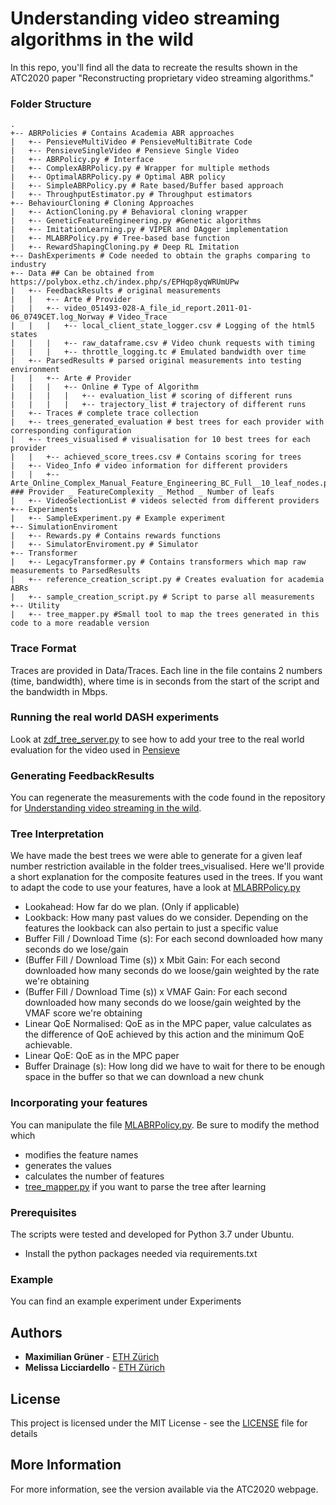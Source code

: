 # Understanding video streaming algorithms in the wild

In this repo, you'll find all the data to recreate the results shown in 
the ATC2020 paper "Reconstructing proprietary video streaming algorithms."

### Folder Structure
```
.
+-- ABRPolicies # Contains Academia ABR approaches
|   +-- PensieveMultiVideo # PensieveMultiBitrate Code
|   +-- PensieveSingleVideo # Pensieve Single Video
|   +-- ABRPolicy.py # Interface
|   +-- ComplexABRPolicy.py # Wrapper for multiple methods
|   +-- OptimalABRPolicy.py # Optimal ABR policy 
|   +-- SimpleABRPolicy.py # Rate based/Buffer based approach
|   +-- ThroughputEstimator.py # Throughput estimators
+-- BehaviourCloning # Cloning Approaches
|   +-- ActionCloning.py # Behavioral cloning wrapper
|   +-- GeneticFeatureEngineering.py #Genetic algorithms
|   +-- ImitationLearning.py # VIPER and DAgger implementation
|   +-- MLABRPolicy.py # Tree-based base function
|   +-- RewardShapingCloning.py # Deep RL Imitation
+-- DashExperiments # Code needed to obtain the graphs comparing to industry
+-- Data ## Can be obtained from https://polybox.ethz.ch/index.php/s/EPHqp8yqWRUmUPw
|   +-- FeedbackResults # original measurements
|   |   +-- Arte # Provider
|   |   +-- video_051493-028-A_file_id_report.2011-01-06_0749CET.log_Norway # Video_Trace
|   |   |   +-- local_client_state_logger.csv # Logging of the html5 states
|   |   |   +-- raw_dataframe.csv # Video chunk requests with timing
|   |   |   +-- throttle_logging.tc # Emulated bandwidth over time
|   +-- ParsedResults # parsed original measurements into testing environment
|   |   +-- Arte # Provider
|   |   |   +-- Online # Type of Algorithm
|   |   |   |   +-- evaluation_list # scoring of different runs
|   |   |   |   +-- trajectory_list # trajectory of different runs
|   +-- Traces # complete trace collection
|   +-- trees_generated_evaluation # best trees for each provider with corresponding configuration
|   +-- trees_visualised # visualisation for 10 best trees for each provider
|   |   +-- achieved_score_trees.csv # Contains scoring for trees
|   +-- Video_Info # video information for different providers
|   |   +-- Arte_Online_Complex_Manual_Feature_Engineering_BC_Full__10_leaf_nodes.png ### Provider _ FeatureComplexity _ Method _ Number of leafs
|   +-- VideoSelectionList # videos selected from different providers
+-- Experiments
|   +-- SampleExperiment.py # Example experiment
+-- SimulationEnviroment
|   +-- Rewards.py # Contains rewards functions
|   +-- SimulatorEnviroment.py # Simulator
+-- Transformer
|   +-- LegacyTransformer.py # Contains transformers which map raw measurements to ParsedResults
|   +-- reference_creation_script.py # Creates evaluation for academia ABRs
|   +-- sample_creation_script.py # Script to parse all measurements
+-- Utility
|   +-- tree_mapper.py #Small tool to map the trees generated in this code to a more readable version
```
### Trace Format
Traces are provided in Data/Traces. Each line in the file contains 2 numbers (time, bandwidth), 
where time is in seconds from the start of the script and the bandwidth in Mbps.
### Running the real world DASH experiments
Look at [zdf_tree_server.py](DashExperiments/src/video_server/zdf_tree_server.py) to see how to add your tree to the real world 
evaluation for the video used in [Pensieve](https://github.com/hongzimao/pensieve)
### Generating FeedbackResults
You can regenerate the measurements with the code found in the repository for [Understanding video streaming in the wild](
https://github.com/magruener/understanding-video-streaming-in-the-wild).
### Tree Interpretation
We have made the best trees we were able to generate for a given leaf number restriction available
in the folder trees_visualised. Here we'll provide a short explanation for the composite features
used in the trees. If you want to adapt the code to use your features, have a look at [MLABRPolicy.py](BehaviourCloning/MLABRPolicy.py)
 * Lookahead: How far do we plan. (Only if applicable)
 * Lookback: How many past values do we consider. Depending on the features the 
 lookback can also pertain to just a specific value
 * Buffer Fill / Download Time (s): For each second downloaded how many seconds do we lose/gain
 * (Buffer Fill / Download Time (s)) x Mbit Gain: For each second downloaded how many seconds do we 
 loose/gain weighted by the rate we're obtaining
 * (Buffer Fill / Download Time (s)) x VMAF Gain: For each second downloaded how many seconds do we 
 loose/gain weighted by the VMAF score we're obtaining
 * Linear QoE Normalised: QoE as in the MPC paper, value calculates as the difference of QoE achieved by this action and the 
  minimum QoE achievable. 
 * Linear QoE: QoE as in the MPC paper
 * Buffer Drainage (s): How long did we have to wait for there to be enough space in the buffer so that we can download
 a new chunk
### Incorporating your features
You can manipulate the file [MLABRPolicy.py](BehaviourCloning/MLABRPolicy.py). Be sure to modify the method which
* modifies the feature names
* generates the values
* calculates the number of features
* [tree_mapper.py](Utility/tree_mapper.py) if you want to parse the tree after learning
### Prerequisites
The scripts were tested and developed for Python 3.7 under Ubuntu. 
* Install the python packages needed via requirements.txt

### Example
You can find an example experiment under Experiments 
## Authors

* **Maximilian Grüner** - [ETH Zürich](mailto:mgruener@ethz.ch)
* **Melissa Licciardello** - [ETH Zürich](mailto:melissa.licciardello@inf.ethz.ch)


## License

This project is licensed under the MIT License - see the [LICENSE](LICENSE.md) file for details

## More Information

For more information, see the version available via the ATC2020 webpage.
